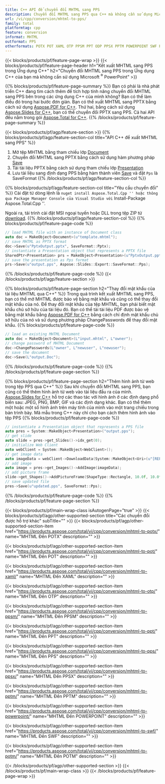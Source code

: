 ```yaml
---
title: C++ API để chuyển đổi MHTML sang PPS
description: Chuyển đổi MHTML sang PPS qua C++ mà không cần sử dụng Microsoft Word hoặc Adobe Acrobat Reader
url: /vi/cpp/conversion/mhtml-to-pps/
family: total
platformtag: cpp
feature: conversion
informat: MHTML
outformat: PPS
otherformats: POTX POT XAML OTP PPSM PPT ODP PPSX PPTM POWERPOINT SWF POTM
---
```

{{< blocks/products/pf/feature-page-wrap >}}
{{< blocks/products/pf/feature-page-header h1="Kết xuất MHTML sang PPS trong Ứng dụng C++" h2="Chuyển đổi MHTML sang PPS trong Ứng dụng C++ của bạn mà không cần sử dụng Microsoft <sup>&reg;</sup> PowerPoint" >}}

{{% blocks/products/pf/feature-page-summary %}}
Bạn có phải là nhà phát triển C++ đang tìm cách thêm để tích hợp tính năng chuyển đổi MHTML sang PPS bên trong các ứng dụng C++ của mình không? Bạn có thể làm điều đó trong hai bước đơn giản. Bạn có thể xuất MHTML sang PPTX bằng cách sử dụng [Aspose.PDF for C++](https://products.aspose.com/pdf/cpp/). Thứ hai, bằng cách sử dụng [Aspose.Slides for C++](https://products.aspose.com/slides/cpp/), bạn có thể chuyển đổi PPTX sang PPS. Cả hai API đều nằm trong gói [Aspose.Total for C++](https://products.aspose.com/total/cpp/). 
{{% /blocks/products/pf/feature-page-summary  %}}

{{< blocks/products/pf/agp/feature-section >}}
{{% blocks/products/pf/agp/feature-section-col title="API C++ để xuất MHTML sang PPS" %}}
1. Mở tệp MHTML bằng tham chiếu lớp [Document](https://reference.aspose.com/pdf/cpp/class/aspose.pdf.document)
2. Chuyển đổi MHTML sang PPTX bằng cách sử dụng hàm phương pháp [Save](https://reference.aspose.com/pdf/cpp/class/aspose.pdf.document#a0184df207563187be7df37b8dbe443f6)
3. Tải tài liệu PPTX bằng cách sử dụng tham chiếu lớp [Presentation](https://reference.aspose.com/slides/cpp/class/aspose.slides.presentation)
4. Lưu tài liệu sang định dạng PPS bằng hàm thành viên [Save](https://reference.aspose.com/slides/cpp/class/aspose.slides.presentation#afcd59ec697bf05c10f78c3869de2ec9e) và đặt `Pps` là SaveFormat
{{% /blocks/products/pf/agp/feature-section-col %}}

{{% blocks/products/pf/agp/feature-section-col title="Yêu cầu chuyển đổi" %}}
Cài đặt từ dòng lệnh là `` nuget install Aspose.Total.Cpp '' hoặc thông qua Package Manager Console của Visual Studio với `` Install-Package Aspose.Total.Cpp ''.

Ngoài ra, tải trình cài đặt MSI ngoại tuyến hoặc DLL trong tệp ZIP từ [download](https://downloads.aspose.com/total/cpp).
{{% /blocks/products/pf/agp/feature-section-col %}}
{{% blocks/products/pf/feature-page-code %}}

```cpp
// load MHTML file with an instance of Document class
auto doc = MakeObject<Document>(u"template.mhtml");
// save MHTML as PPTX format 
doc->Save(u"PptxOutput.pptx", SaveFormat::Pptx);
// instantiate a Presentation object that represents a PPTX file
SharedPtr<Presentation> prs = MakeObject<Presentation>(u"PptxOutput.pptx");
// save the presentation as Pps format
prs->Save(u"output.pps", Aspose::Slides::Export::SaveFormat::Pps);  
```

{{% /blocks/products/pf/feature-page-code %}}
{{< /blocks/products/pf/agp/feature-section >}}

{{% blocks/products/pf/feature-page-section  h2="Thay đổi mật khẩu của tài liệu MHTML qua C++" %}}
Trong quá trình kết xuất MHTML sang PPS, bạn có thể mở MHTML được bảo vệ bằng mật khẩu và cũng có thể thay đổi mật khẩu của nó. Để thay đổi mật khẩu của tệp MHTML, bạn phải biết mật khẩu chủ sở hữu của tài liệu đó. Bạn có thể tải tài liệu PDF được bảo vệ bằng mật khẩu bằng [Aspose.PDF for C++](https://products.aspose.com/pdf/cpp/) bằng cách chỉ định mật khẩu chủ sở hữu của nó và sử dụng phương pháp ChangePasswords để thay đổi mật khẩu.
{{% blocks/products/pf/feature-page-code %}}

```cpp
// load an existing MHTML Document
auto doc = MakeObject<Document>(L"input.mhtml", L"owner");
// change password of MHTML Document
doc->ChangePasswords(L"owner", L"newuser", L"newuser");
// save the document
doc->Save(L"output.Doc");
```
{{% /blocks/products/pf/feature-page-code  %}}
{{% /blocks/products/pf/feature-page-section %}}

{{% blocks/products/pf/feature-page-section  h2="Thêm hình ảnh từ web trong tệp PPS qua C++" %}}
Sau khi chuyển đổi MHTML sang PPS, bạn cũng có thể thêm hình ảnh từ web vào tài liệu đầu ra của mình. [Aspose.Slides for C++](https://products.aspose.com/slides/cpp/) hỗ trợ các thao tác với hình ảnh ở các định dạng phổ biến sau: JPEG, PNG, BMP, GIF và các định dạng khác. Bạn có thể thêm một hoặc một số hình ảnh trên máy tính của mình vào một trang chiếu trong bản trình bày. Mã mẫu trong C++ này chỉ cho bạn cách thêm hình ảnh vào tệp PPS
{{% blocks/products/pf/feature-page-code %}}

```cpp
// instantiate a Presentation object that represents a PPS file
auto pres = System::MakeObject<Presentation>("output.pps");
// get slide
auto slide = pres->get_Slides()->idx_get(0);
// initialize Web Client    
auto webClient = System::MakeObject<WebClient>();
// get image data
auto imageData = webClient->DownloadData(System::MakeObject<Uri>(u"[REPLACE WITH URL]"));
// add image
auto image = pres->get_Images()->AddImage(imageData);
// add picture frame
slide->get_Shapes()->AddPictureFrame(ShapeType::Rectangle, 10.0f, 10.0f, 100.0f, 100.0f, image);
// save updated file
pres->Save(u"updated.pps", SaveFormat::Pps);
```
{{% /blocks/products/pf/feature-page-code  %}}
{{% /blocks/products/pf/feature-page-section %}}

{{< blocks/products/pf/main-wrap-class isAutogenPage="true" >}}
{{< blocks/products/pf/agp/other-supported-section title="Các chuyển đổi được hỗ trợ khác" subTitle="" >}}
{{< blocks/products/pf/agp/other-supported-section-item href="https://products.aspose.com/total/vi/cpp/conversion/mhtml-to-potx/" name="MHTML Đến POTX" description="" >}}

{{< blocks/products/pf/agp/other-supported-section-item href="https://products.aspose.com/total/vi/cpp/conversion/mhtml-to-pot/" name="MHTML Đến POT" description="" >}}

{{< blocks/products/pf/agp/other-supported-section-item href="https://products.aspose.com/total/vi/cpp/conversion/mhtml-to-xaml/" name="MHTML Đến XAML" description="" >}}

{{< blocks/products/pf/agp/other-supported-section-item href="https://products.aspose.com/total/vi/cpp/conversion/mhtml-to-otp/" name="MHTML Đến OTP" description="" >}}

{{< blocks/products/pf/agp/other-supported-section-item href="https://products.aspose.com/total/vi/cpp/conversion/mhtml-to-ppsm/" name="MHTML Đến PPSM" description="" >}}

{{< blocks/products/pf/agp/other-supported-section-item href="https://products.aspose.com/total/vi/cpp/conversion/mhtml-to-ppt/" name="MHTML Đến PPT" description="" >}}

{{< blocks/products/pf/agp/other-supported-section-item href="https://products.aspose.com/total/vi/cpp/conversion/mhtml-to-pps/" name="MHTML Đến PPS" description="" >}}

{{< blocks/products/pf/agp/other-supported-section-item href="https://products.aspose.com/total/vi/cpp/conversion/mhtml-to-ppsx/" name="MHTML Đến PPSX" description="" >}}

{{< blocks/products/pf/agp/other-supported-section-item href="https://products.aspose.com/total/vi/cpp/conversion/mhtml-to-pptm/" name="MHTML Đến PPTM" description="" >}}

{{< blocks/products/pf/agp/other-supported-section-item href="https://products.aspose.com/total/vi/cpp/conversion/mhtml-to-powerpoint/" name="MHTML Đến POWERPOINT" description="" >}}

{{< blocks/products/pf/agp/other-supported-section-item href="https://products.aspose.com/total/vi/cpp/conversion/mhtml-to-swf/" name="MHTML Đến SWF" description="" >}}

{{< blocks/products/pf/agp/other-supported-section-item href="https://products.aspose.com/total/vi/cpp/conversion/mhtml-to-potm/" name="MHTML Đến POTM" description="" >}}


{{< /blocks/products/pf/agp/other-supported-section >}}
{{< /blocks/products/pf/main-wrap-class >}}
{{< /blocks/products/pf/feature-page-wrap >}}